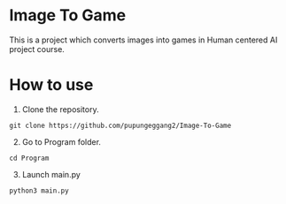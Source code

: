 # Image To Game

This is a project which converts images into games in Human centered AI project course.

# How to use

1. Clone the repository.

```git clone https://github.com/pupungeggang2/Image-To-Game```

2. Go to Program folder.

```cd Program```

3. Launch main.py

```python3 main.py```

